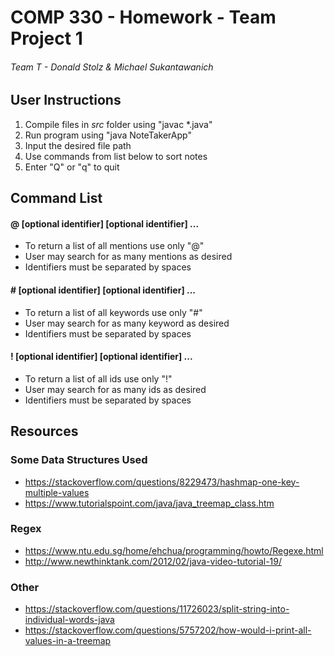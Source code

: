 # COMP 330 - Homework - Team Project 1
###### Team T - Donald Stolz & Michael Sukantawanich

## User Instructions
1. Compile files in *src* folder using "javac *.java"
2. Run program using "java NoteTakerApp"
3. Input the desired file path
4. Use commands from list below to sort notes
5. Enter "Q" or "q" to quit

## Command List
#### @ [optional identifier] [optional identifier] ...
  * To return a list of all mentions use only "@"
  * User may search for as many mentions as desired
  * Identifiers must be separated by spaces

#### # [optional identifier] [optional identifier] ...
  * To return a list of all keywords use only "#"
  * User may search for as many keyword as desired
  * Identifiers must be separated by spaces

#### ! [optional identifier] [optional identifier] ...
  * To return a list of all ids use only "!"
  * User may search for as many ids as desired
  * Identifiers must be separated by spaces

## Resources
### Some Data Structures Used
  * https://stackoverflow.com/questions/8229473/hashmap-one-key-multiple-values
  * https://www.tutorialspoint.com/java/java_treemap_class.htm
### Regex
  * https://www.ntu.edu.sg/home/ehchua/programming/howto/Regexe.html
  * http://www.newthinktank.com/2012/02/java-video-tutorial-19/
### Other
  * https://stackoverflow.com/questions/11726023/split-string-into-individual-words-java
  * https://stackoverflow.com/questions/5757202/how-would-i-print-all-values-in-a-treemap
